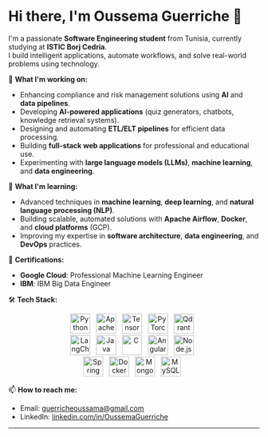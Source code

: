 # Hi there, I'm Oussema Guerriche 👋

I'm a passionate **Software Engineering student** from Tunisia, currently studying at **ISTIC Borj Cedria**.  
I build intelligent applications, automate workflows, and solve real-world problems using technology.

🔭 **What I'm working on:**
- Enhancing compliance and risk management solutions using **AI** and **data pipelines**.
- Developing **AI-powered applications** (quiz generators, chatbots, knowledge retrieval systems).
- Designing and automating **ETL/ELT pipelines** for efficient data processing.
- Building **full-stack web applications** for professional and educational use.
- Experimenting with **large language models (LLMs)**, **machine learning**, and **data engineering**.

🌱 **What I'm learning:**
- Advanced techniques in **machine learning**, **deep learning**, and **natural language processing (NLP)**.
- Building scalable, automated solutions with **Apache Airflow**, **Docker**, and **cloud platforms** (GCP).
- Improving my expertise in **software architecture**, **data engineering**, and **DevOps** practices.

📜 **Certifications:**
- **Google Cloud**: Professional Machine Learning Engineer
- **IBM**: IBM Big Data Engineer

🛠️ **Tech Stack:**

<p align="center"> <img src="https://cdn.jsdelivr.net/gh/devicons/devicon/icons/python/python-original.svg" alt="Python" width="40" height="40"/>   <img src="https://cdn.jsdelivr.net/gh/devicons/devicon/icons/apache/airflow-original.svg" alt="Apache Airflow" width="40" height="40"/>   <img src="https://cdn.jsdelivr.net/gh/devicons/devicon/icons/tensorflow/tensorflow-original.svg" alt="TensorFlow" width="40" height="40"/>   <img src="https://cdn.jsdelivr.net/gh/devicons/devicon/icons/pytorch/pytorch-original.svg" alt="PyTorch" width="40" height="40"/>   <img src="https://raw.githubusercontent.com/qdrant/qdrant/master/docs/logo.svg" alt="Qdrant" width="40" height="40"/>   <br/> <img src="https://raw.githubusercontent.com/langchain-ai/langchain/master/docs/static/img/langchain_logo.svg" alt="LangChain" width="40" height="40"/>   <img src="https://cdn.jsdelivr.net/gh/devicons/devicon/icons/java/java-original.svg" alt="Java" width="40" height="40"/>   <img src="https://cdn.jsdelivr.net/gh/devicons/devicon/icons/c/c-original.svg" alt="C" width="40" height="40"/>   <img src="https://cdn.jsdelivr.net/gh/devicons/devicon/icons/angularjs/angularjs-original.svg" alt="Angular" width="40" height="40"/>   <img src="https://cdn.jsdelivr.net/gh/devicons/devicon/icons/nodejs/nodejs-original.svg" alt="Node.js" width="40" height="40"/>   <br/> <img src="https://cdn.jsdelivr.net/gh/devicons/devicon/icons/spring/spring-original.svg" alt="Spring Boot" width="40" height="40"/>   <img src="https://cdn.jsdelivr.net/gh/devicons/devicon/icons/docker/docker-original.svg" alt="Docker" width="40" height="40"/>   <img src="https://cdn.jsdelivr.net/gh/devicons/devicon/icons/mongodb/mongodb-original.svg" alt="MongoDB" width="40" height="40"/>   <img src="https://cdn.jsdelivr.net/gh/devicons/devicon/icons/mysql/mysql-original.svg" alt="MySQL" width="40" height="40"/>   </p>

📫 **How to reach me:**
- Email: guerricheoussama@gmail.com
- LinkedIn: [linkedin.com/in/OussemaGuerriche](https://linkedin.com/in/OussemaGuerriche)

---

